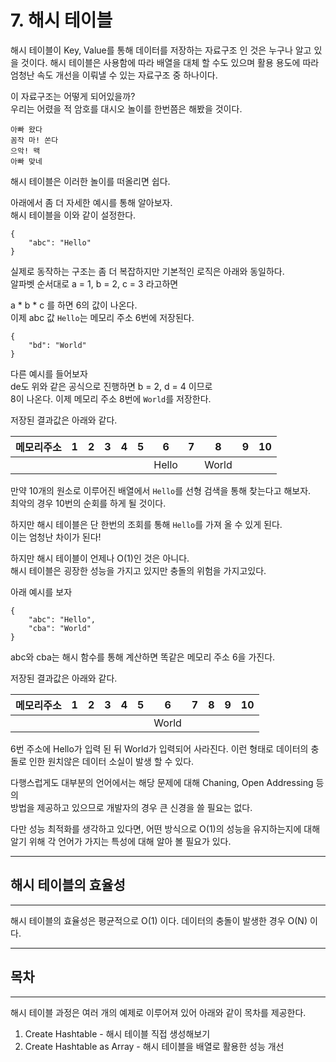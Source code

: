 # 7. 해시 테이블

해시 테이블이 Key, Value를 통해 데이터를 저장하는 자료구조 인 것은 누구나 알고 있을 것이다.
해시 테이블은 사용함에 따라 배열을 대체 할 수도 있으며 활용 용도에 따라 엄청난 속도 개선을 이뤄낼 수 있는 자료구조 중 하나이다.  
  
이 자료구조는 어떻게 되어있을까?  
우리는 어렸을 적 암호를 대시오 놀이를 한번쯤은 해봤을 것이다.  

`아빠 왔다`  
`꼼작 마! 쏜다`  
`으악! 왝`  
`아빠 맞네`  

해시 테이블은 이러한 놀이를 떠올리면 쉽다.  

아래에서 좀 더 자세한 예시를 통해 알아보자.  
해시 테이블을 이와 같이 설정한다.  
```
{
    "abc": "Hello"
}
```

실제로 동작하는 구조는 좀 더 복잡하지만 기본적인 로직은 아래와 동일하다.  
알파벳 순서대로 a = 1, b = 2, c = 3 라고하면  

a * b * c 를 하면 6의 값이 나온다.  
이제 abc 값 `Hello`는 메모리 주소 6번에 저장된다.  

```
{
    "bd": "World"
}
```

다른 예시를 들어보자  
de도 위와 같은 공식으로 진행하면 b = 2, d = 4 이므로  
8이 나온다. 이제 메모리 주소 8번에 `World`를 저장한다.

저장된 결과값은 아래와 같다.

| 메모리주소 | 1 | 2 | 3 | 4 | 5 | 6 | 7 | 8 | 9 | 10 |
|---|---|---|---|---|---|---|---|---|---|---|
|   |   |   |   |   |   | Hello  |   | World  |   |   |

만약 10개의 원소로 이루어진 배열에서 `Hello`를 선형 검색을 통해 찾는다고 해보자.  
최악의 경우 10번의 순회를 하게 될 것이다.

하지만 해시 테이블은 단 한번의 조회를 통해 `Hello`를 가져 올 수 있게 된다.  
이는 엄청난 차이가 된다!

하지만 해시 테이블이 언제나 O(1)인 것은 아니다.  
해시 테이블은 굉장한 성능을 가지고 있지만 충돌의 위험을 가지고있다.  

아래 예시를 보자
```
{
    "abc": "Hello",
    "cba": "World"
}
```
abc와 cba는 해시 함수를 통해 계산하면 똑같은 메모리 주소 6을 가진다.

저장된 결과값은 아래와 같다.

| 메모리주소 | 1 | 2 | 3 | 4 | 5 | 6 | 7 | 8 | 9 | 10 |
|---|---|---|---|---|---|---|---|---|---|---|
|   |   |   |   |   |   |  World  |   |   |   |   |

6번 주소에 Hello가 입력 된 뒤 World가 입력되어 사라진다.
이런 형태로 데이터의 충돌로 인한 원치않은 데이터 소실이 발생 할 수 있다.

다행스럽게도 대부분의 언어에서는 해당 문제에 대해 Chaning, Open Addressing 등의  
방법을 제공하고 있으므로 개발자의 경우 큰 신경을 쓸 필요는 없다.  

다만 성능 최적화를 생각하고 있다면, 어떤 방식으로 O(1)의 성능을 유지하는지에 대해
알기 위해 각 언어가 가지는 특성에 대해 알아 볼 필요가 있다.

---
## 해시 테이블의 효율성
---
해시 테이블의 효율성은 평균적으로 O(1) 이다.
데이터의 충돌이 발생한 경우 O(N) 이다.


---
## 목차
---
해시 테이블 과정은 여러 개의 예제로 이루어져 있어 아래와 같이 목차를 제공한다.
1. Create Hashtable - 해시 테이블 직접 생성해보기 
2. Create Hashtable as Array - 해시 테이블을 배열로 활용한 성능 개선
